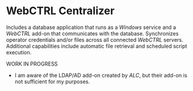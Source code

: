 # WebCTRL Centralizer

Includes a database application that runs as a *Windows* service and a *WebCTRL* add-on that communicates with the database. Synchronizes operator credentials and/or files across all connected *WebCTRL* servers. Additional capabilities include automatic file retrieval and scheduled script execution.

WORK IN PROGRESS

- I am aware of the LDAP/AD add-on created by *ALC*, but their add-on is not sufficient for my purposes.